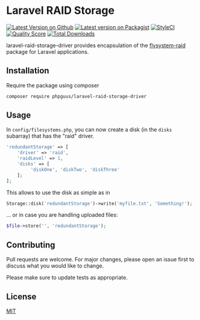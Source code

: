 # Laravel RAID Storage

[![Latest Version on Github](https://img.shields.io/github/v/tag/phpguus/laravel-raid-storage-driver?style=plastic)](https://github.com/phpguus/laravel-raid-storage-driver)
[![Latest version on Packagist](https://img.shields.io/packagist/v/phpguus/laravel-raid-storage-driver?style=plastic)](https://packagist.org/packages/phpguus/laravel-raid-storage-driver)
[![StyleCI](https://styleci.io/repos/209052284/shield?branch=master&style=plastic)](https://styleci.io/repos/209052284)
[![Quality Score](https://img.shields.io/scrutinizer/quality/g/phpguus/laravel-raid-storage-driver?style=plastic)](https://img.shields.io/scrutinizer/quality/g/phpguus/laravel-raid-storage-driver)
[![Total Downloads](https://img.shields.io/packagist/dt/phpguus/laravel-raid-storage-driver?style=plastic)](https://packagist.org/packages/phpguus/laravel-raid-storage-driver)

laravel-raid-storage-driver provides encapsulation of the
[flysystem-raid](https://github.com/phpguus/flysystem-raid) package for Laravel
applications.

## Installation

Require the package using composer

```bash
composer require phpguus/laravel-raid-storage-driver
```

## Usage

In `config/filesystems.php`, you can now create a disk (in the `disks` subarray)
that has the "raid" driver.

```php
'redundantStorage' => [
    'driver' => 'raid',
    'raidLevel' => 1,
    'disks' => [
         'diskOne', 'diskTwo', 'diskThree'
    ];
];
```

This allows to use the disk as simple as in

```php
Storage::disk('redundantStorage')->write('myfile.txt', 'Something!');
```

... or in case you are handling uploaded files:

```php
$file->store('', 'redundantStorage');
``` 

## Contributing
Pull requests are welcome. For major changes, please open an issue first to
discuss what you would like to change.

Please make sure to update tests as appropriate.

## License
[MIT](./LICENSE.md)